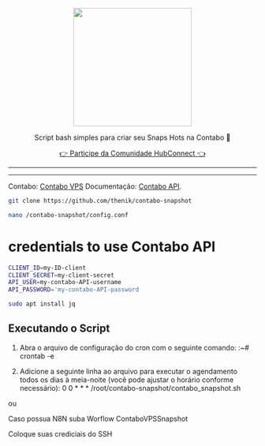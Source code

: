 <p align="center">
<img src="https://cwmkt.com.br/wp-content/uploads/2024/04/logo_github.png" width="240" />
<p align="center">Script bash simples para criar seu Snaps Hots na Contabo 🚀</p>
</p>
  
<p align="center"> 
<a href="https://hubconnect.top" target="_blank">👉 Participe da Comunidade HubConnect 👈</a>
</p>

<hr />
<hr />


Contabo: [Contabo VPS](https://contabo.com/en/vps/) Documentação: [Contabo API](https://api.contabo.com/).

```bash
git clone https://github.com/thenik/contabo-snapshot
```

```bash
nano /contabo-snapshot/config.conf
```

# credentials to use Contabo API

```bash
CLIENT_ID=my-ID-client
CLIENT_SECRET=my-client-secret
API_USER=my-contabo-API-username
API_PASSWORD='my-contabo-API-password
```

```bash
sudo apt install jq
```

## Executando o Script

1. Abra o arquivo de configuração do cron com o seguinte comando:
:~# crontab -e

2. Adicione a seguinte linha ao arquivo para executar o agendamento todos os dias à meia-noite (você pode ajustar o horário conforme necessário):
0 0 * * * /root/contabo-snapshot/contabo_snapshot.sh

ou

Caso possua N8N suba Worflow ContaboVPSSnapshot

Coloque suas crediciais do SSH 



















